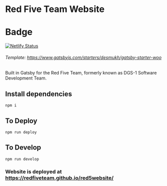 # Red Five Team Website

# Badge 
[![Netlify Status](https://api.netlify.com/api/v1/badges/ce1dda80-dd28-4594-a875-c5de4cd852f2/deploy-status)](https://app.netlify.com/sites/distracted-montalcini-b64dd9/deploys)

###### Template: https://www.gatsbyjs.com/starters/desmukh/gatsby-starter-woo

Built in Gatsby for the Red Five Team, formerly known as DGS-1 Software Development Team.

## Install dependencies

`npm i`

## To Deploy

`npm run deploy`

## To Develop

`npm run develop`

### Website is deployed at https://redfiveteam.github.io/red5website/
